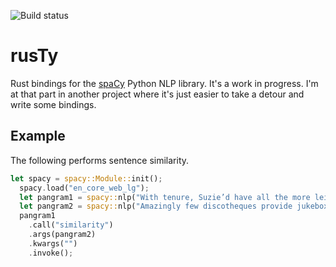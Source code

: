 ![Build status](https://travis-ci.com/dluman/rusTy.svg?branch=master)

# rusTy

Rust bindings for the [spaCy](https://spacy.io) Python NLP library. It's a work in progress. I'm at that part in another project where it's just easier to take a detour and write some bindings.

## Example

The following performs sentence similarity.

```rust
let spacy = spacy::Module::init();
  spacy.load("en_core_web_lg");
  let pangram1 = spacy::nlp("With tenure, Suzie’d have all the more leisure for yachting, but her publications are no good.");
  let pangram2 = spacy::nlp("Amazingly few discotheques provide jukeboxes.");
  pangram1
    .call("similarity")
    .args(pangram2)
    .kwargs("")
    .invoke();

```
